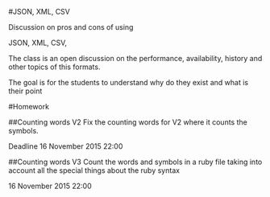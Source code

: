 #JSON, XML, CSV

Discussion on pros and cons of using

JSON, XML, CSV,

The class is an open discussion on the performance, availability, history and other topics of this formats. 

The goal is for the students to understand why do they exist and what is their point

#Homework

##Counting words V2
Fix the counting words for V2 where it counts the symbols. 

Deadline
16 November 2015 22:00

##Counting words V3
Count the words and symbols in a ruby file taking into account all the special things about the ruby syntax

16 November 2015 22:00


